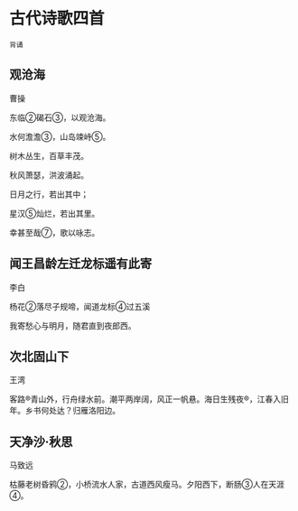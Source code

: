 # 古代诗歌四首

`背诵`

## 观沧海

曹操

东临②碣石③，以观沧海。

水何澹澹③，山岛竦峙⑤。

树木丛生，百草丰茂。

秋风萧瑟，洪波涌起。

日月之行，若出其中；

星汉⑤灿烂，若出其里。

幸甚至哉⑦，歌以咏志。

## 闻王昌龄左迁龙标遥有此寄

李白

杨花②落尽子规啼，闻道龙标④过五溪

我寄愁心与明月，随君直到夜郎西。


## 次北固山下

王湾

客路®青山外，行舟绿水前。潮平两岸阔，风正一帆悬。海日生残夜®，江春入旧年。乡书何处达？归雁洛阳边。


## 天净沙·秋思

马致远

枯藤老树昏鸦②，小桥流水人家，古道西风瘦马。夕阳西下，断肠③人在天涯④。

